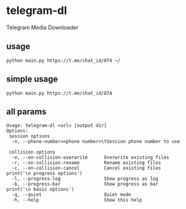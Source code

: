 # telegram-dl
Telegram Media Downloader

## usage
`python main.py https://t.me/chat_id/874 ~/` 

## simple usage
`python main.py https://t.me/chat_id/874`


## all params
    Usage: telegram-dl <url> [output dir]
    Options:
     session options
      -n, --phone-number=<phone number>\tSession phone number to use
    
     collision options
      -o, --on-collision-overwrite      Overwrite existing files
      -r, --on-collision-rename         Rename existing files
      -c, --on-collision-cancel         Cancel existing files
    print('\n progress options')
      -l, --progress-log                Show progress as log
      -b, --progress-bar                Show progress as bar
    print('\n basic options')
      -q, --quiet                       Quiet mode
      -h, --help                        Show this help
